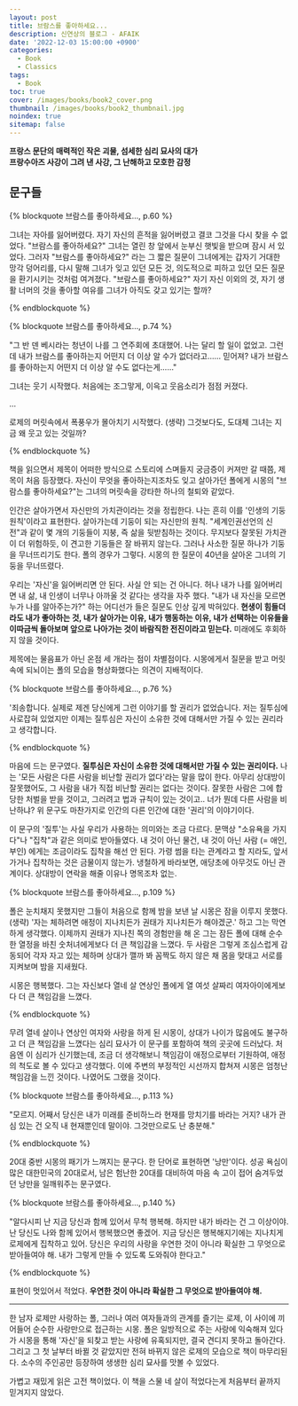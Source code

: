```yaml
---
layout: post
title: 브람스를 좋아하세요...
description: 신연상의 블로그 - AFAIK
date: '2022-12-03 15:00:00 +0900'
categories:
  - Book
  - Classics
tags:
  - Book
toc: true
cover: /images/books/book2_cover.png
thumbnail: /images/books/book2_thumbnail.jpg
noindex: true
sitemap: false
---
```


**프랑스 문단의 매력적인 작은 괴물, 섬세한 심리 묘사의 대가**  
**프랑수아즈 사강이 그려 낸 사강, 그 난해하고 모호한 감정** 

<!-- more -->

## 문구들

{% blockquote 브람스를 좋아하세요..., p.60 %}

그녀는 자아를 잃어버렸다. 자기 자신의 흔적을 잃어버렸고 결코 그것을 다시 찾을 수 없었다. "브람스를 좋아하세요?" 그녀는 열린 창 앞에서 눈부신 햇빛을 받으며 잠시 서 있었다. 그러자 "브람스를 좋아하세요?" 라는 그 짧은 질문이 그녀에게는 갑자기 거대한 망각 덩어리를, 다시 말해 그녀가 잊고 있던 모든 것, 의도적으로 피하고 있던 모든 질문을 환기시키는 것처럼 여겨졌다. "브람스를 좋아하세요?" 자기 자신 이외의 것, 자기 생활 너머의 것을 좋아할 여유를 그녀가 아직도 갖고 있기는 할까? 

{% endblockquote %}

{% blockquote 브람스를 좋아하세요..., p.74 %}

"그 반 덴 베시라는 청년이 나를 그 연주회에 초대했어. 나는 달리 할 일이 없었고. 그런데 내가 브람스를 좋아하는지 어떤지 더 이상 알 수가 없더라고…… 믿어져? 내가 브람스를 좋아하는지 어떤지 더 이상 알 수도 없다는게……"

그녀는 웃기 시작했다. 처음에는 조그맣게, 이윽고 웃음소리가 점점 커졌다.

...

로제의 머릿속에서 폭풍우가 몰아치기 시작했다. (생략) 그것보다도, 도대체 그녀는 지금 왜 웃고 있는 것일까?

{% endblockquote %}

책을 읽으면서 제목이 어떠한 방식으로 스토리에 스며들지 궁금증이 커져만 갈 때쯤, 제목이 처음 등장했다. 자신이 무엇을 좋아하는지조차도 잊고 살아가던 폴에게 시몽의 "브람스를 좋아하세요?"는 그녀의 머릿속을 강타한 하나의 철퇴와 같았다. 

인간은 살아가면서 자신만의 가치관이라는 것을 정립한다. 나는 흔히 이를 '인생의 기둥 원칙'이라고 표현한다. 살아가는데 기둥이 되는 자신만의 원칙. "세계인권선언의 신전"과 같이 몇 개의 기둥들이 지붕, 즉 삶을 뒷받침하는 것이다. 무지보다 잘못된 가치관이 더 위험하듯, 이 견고한 기둥들은 잘 바뀌지 않는다. 그러나 사소한 질문 하나가 기둥을 무너뜨리기도 한다. 폴의 경우가 그렇다. 시몽의 한 질문이 40년을 살아온 그녀의 기둥을 무너뜨렸다. 

우리는 '자신'을 잃어버리면 안 된다. 사실 안 되는 건 아니다. 허나 내가 나를 잃어버리면 내 삶, 내 인생이 너무나 아까울 것 같다는 생각을 자주 했다. "내가 내 자신을 모르면 누가 나를 알아주는가?" 하는 어디선가 들은 질문도 인상 깊게 박혀있다. **현생이 힘들더라도 내가 좋아하는 것, 내가 살아가는 이유, 내가 행동하는 이유, 내가 선택하는 이유들을 이따금씩 돌아보며 앞으로 나아가는 것이 바람직한 전진이라고 믿는다.**  미래에도 후회하지 않을 것이다. 

제목에는 물음표가 아닌 온점 세 개라는 점이 차별점이다. 시몽에게서 질문을 받고 머릿속에 되뇌이는 폴의 모습을 형상화했다는 의견이 지배적이다. 





{% blockquote 브람스를 좋아하세요..., p.76 %}

'죄송합니다. 실제로 제겐 당신에게 그런 이야기를 할 권리가 없었습니다. 저는 질투심에 사로잡혀 있었지만 이제는 질투심은 자신이 소유한 것에 대해서만 가질 수 있는 권리라고 생각합니다. 

{% endblockquote %}

마음에 드는 문구였다. **질투심은 자신이 소유한 것에 대해서만 가질 수 있는 권리이다.** 나는 '모든 사람은 다른 사람을 비난할 권리가 없다'라는 말을 많이 한다. 아무리 상대방이 잘못했어도, 그 사람을 내가 직접 비난할 권리는 없다는 것이다. 잘못한 사람은 그에 합당한 처벌을 받을 것이고, 그러려고 법과 규칙이 있는 것이고.. 너가 뭔데 다른 사람을 비난하냐? 위 문구도 마찬가지로 인간의 다른 인간에 대한 '권리'의 이야기이다.

이 문구의 '질투'는 사실 우리가 사용하는 의미와는 조금 다르다. 문맥상 "소유욕을 가지다"나 "집착"과 같은 의미로 받아들였다. 내 것이 아닌 물건, 내 것이 아닌 사람 (= 애인, 부인) 에게는 조금이라도 집착을 해선 안 된다. 가령 썸을 타는 관계라고 할 지라도, 앞서가거나 집착하는 것은 금물이지 않는가. 냉철하게 바라보면, 애당초에 아무것도 아닌 관계이다. 상대방이 연락을 해줄 이유나 명목조차 없는.






{% blockquote 브람스를 좋아하세요..., p.109 %}

폴은 눈치채지 못했지만 그들이 처음으로 함께 밤을 보낸 날 시몽은 잠을 이루지 못했다. (생략) '자는 체하려면 애정이 지나치든가 권태가 지나치든가 해야겠군.' 하고 그는 막연하게 생각했다. 이제까지 권태가 지나친 쪽의 경험만을 해 온 그는 잠든 폴에 대해 순수한 열정을 바친 숫처녀에게보다 더 큰 책임감을 느꼈다. 두 사람은 그렇게 조심스럽게 감동되어 각자 자고 있는 체하며 상대가 깰까 봐 꼼짝도 하지 않은 채 몸을 맞대고 서로를 지켜보며 밤을 지새웠다.

시몽은 행복했다. 그는 자신보다 열네 살 연상인 폴에게 열 여섯 살짜리 여자아이에게보다 더 큰 책임감을 느꼈다. 

{% endblockquote %}

무려 열네 살이나 연상인 여자와 사랑을 하게 된 시몽이, 상대가 나이가 많음에도 불구하고 더 큰 책임감을 느꼈다는 심리 묘사가 이 문구를 포함하여 책의 곳곳에 드러났다. 처음엔 이 심리가 신기했는데, 조금 더 생각해보니 책임감이 애정으로부터 기원하여, 애정의 척도로 볼 수 있다고 생각했다. 이에 주변의 부정적인 시선까지 합쳐져 시몽은 엄청난 책임감을 느낀 것이다. 나였어도 그랬을 것이다. 






{% blockquote 브람스를 좋아하세요..., p.113 %}

"모르지. 어째서 당신은 내가 미래를 준비하느라 현재를 망치기를 바라는 거지? 내가 관심 있는 건 오직 내 현재뿐인데 말이야. 그것만으로도 난 충분해."

{% endblockquote %}

20대 중반 시몽의 패기가 느껴지는 문구다. 한 단어로 표현하면 '낭만'이다. 성공 욕심이 많은 대한민국의 20대로서, 남은 험난한 20대를 대비하여 마음 속 고이 접어 숨겨두었던 낭만을 일깨워주는 문구였다.





{% blockquote 브람스를 좋아하세요..., p.140 %}

"알다시피 난 지금 당신과 함께 있어서 무척 행복해. 하지만 내가 바라는 건 그 이상이야. 난 당신도 나와 함께 있어서 행복했으면 좋겠어. 지금 당신은 행복해지기에는 지나치게 로제에게 집착하고 있어. 당신은 우리의 사랑을 우연한 것이 아니라 확실한 그 무엇으로 받아들여야 해. 내가 그렇게 만들 수 있도록 도와줘야 한다고."

{% endblockquote %}

표현이 멋있어서 적었다. **우연한 것이 아니라 확실한 그 무엇으로 받아들여야 해.** 


---

한 남자 로제만 사랑하는 폴, 그러나 여러 여자들과의 관계를 즐기는 로제, 이 사이에 끼어들어 순수한 사랑만으로 접근하는 시몽. 폴은 일방적으로 주는 사랑에 익숙해져 있다가 시몽을 통해 '자신'을 되찾고 받는 사랑에 유혹되지만, 결국 견디지 못하고 돌아간다. 그리고 그 첫 날부터 바뀔 것 같았지만 전혀 바뀌지 않은 로제의 모습으로 책이 마무리된다. 소수의 주인공만 등장하여 생생한 심리 묘사를 맛볼 수 있었다. 

가볍고 재밌게 읽은 고전 책이었다. 이 책을 스물 네 살이 적었다는게 처음부터 끝까지 믿겨지지 않았다.

